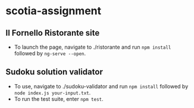 ﻿# scotia-assignment
## Il Fornello Ristorante site
- To launch the page, navigate to ./ristorante and run `npm install` followed by `ng-serve --open`.
## Sudoku solution validator
- To use, navigate to ./sudoku-validator and run `npm install` followed by `node index.js your-input.txt`.
- To run the test suite, enter `npm test`.
